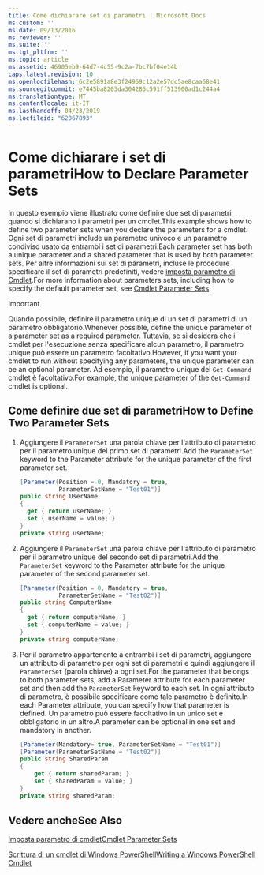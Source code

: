```yaml
---
title: Come dichiarare set di parametri | Microsoft Docs
ms.custom: ''
ms.date: 09/13/2016
ms.reviewer: ''
ms.suite: ''
ms.tgt_pltfrm: ''
ms.topic: article
ms.assetid: 46905eb9-64d7-4c55-9c2a-7bc7bf04e14b
caps.latest.revision: 10
ms.openlocfilehash: 6c2e5891a8e3f24969c12a2e57dc5ae8caa68e41
ms.sourcegitcommit: e7445ba8203da304286c591ff513900ad1c244a4
ms.translationtype: MT
ms.contentlocale: it-IT
ms.lasthandoff: 04/23/2019
ms.locfileid: "62067893"
---
```

# <a name="how-to-declare-parameter-sets"></a><span data-ttu-id="a111f-102">Come dichiarare i set di parametri</span><span class="sxs-lookup"><span data-stu-id="a111f-102">How to Declare Parameter Sets</span></span>

<span data-ttu-id="a111f-103">In questo esempio viene illustrato come definire due set di parametri quando si dichiarano i parametri per un cmdlet.</span><span class="sxs-lookup"><span data-stu-id="a111f-103">This example shows how to define two parameter sets when you declare the parameters for a cmdlet.</span></span> <span data-ttu-id="a111f-104">Ogni set di parametri include un parametro univoco e un parametro condiviso usato da entrambi i set di parametri.</span><span class="sxs-lookup"><span data-stu-id="a111f-104">Each parameter set has both a unique parameter and a shared parameter that is used by both parameter sets.</span></span> <span data-ttu-id="a111f-105">Per altre informazioni sui set di parametri, incluse le procedure specificare il set di parametri predefiniti, vedere [imposta parametro di Cmdlet](./cmdlet-parameter-sets.md).</span><span class="sxs-lookup"><span data-stu-id="a111f-105">For more information about parameters sets, including how to specify the default parameter set, see [Cmdlet Parameter Sets](./cmdlet-parameter-sets.md).</span></span>

> [!IMPORTANT]
> <span data-ttu-id="a111f-106">Quando possibile, definire il parametro unique di un set di parametri di un parametro obbligatorio.</span><span class="sxs-lookup"><span data-stu-id="a111f-106">Whenever possible, define the unique parameter of a parameter set as a required parameter.</span></span> <span data-ttu-id="a111f-107">Tuttavia, se si desidera che i cmdlet per l'esecuzione senza specificare alcun parametro, il parametro unique può essere un parametro facoltativo.</span><span class="sxs-lookup"><span data-stu-id="a111f-107">However, if you want your cmdlet to run without specifying any parameters, the unique parameter can be an optional parameter.</span></span> <span data-ttu-id="a111f-108">Ad esempio, il parametro unique del `Get-Command` cmdlet è facoltativo.</span><span class="sxs-lookup"><span data-stu-id="a111f-108">For example, the unique parameter of the `Get-Command` cmdlet is optional.</span></span>

## <a name="how-to-define-two-parameter-sets"></a><span data-ttu-id="a111f-109">Come definire due set di parametri</span><span class="sxs-lookup"><span data-stu-id="a111f-109">How to Define Two Parameter Sets</span></span>

1. <span data-ttu-id="a111f-110">Aggiungere il `ParameterSet` una parola chiave per l'attributo di parametro per il parametro unique del primo set di parametri.</span><span class="sxs-lookup"><span data-stu-id="a111f-110">Add the `ParameterSet` keyword to the Parameter attribute for the unique parameter of the first parameter set.</span></span>

   ```csharp
   [Parameter(Position = 0, Mandatory = true,
              ParameterSetName = "Test01")]
   public string UserName
   {
     get { return userName; }
     set { userName = value; }
   }
   private string userName;
   ```

2. <span data-ttu-id="a111f-111">Aggiungere il `ParameterSet` una parola chiave per l'attributo di parametro per il parametro unique del secondo set di parametri.</span><span class="sxs-lookup"><span data-stu-id="a111f-111">Add the `ParameterSet` keyword to the Parameter attribute for the unique parameter of the second parameter set.</span></span>

   ```csharp
   [Parameter(Position = 0, Mandatory = true,
              ParameterSetName = "Test02")]
   public string ComputerName
   {
     get { return computerName; }
     set { computerName = value; }
   }
   private string computerName;
   ```

3. <span data-ttu-id="a111f-112">Per il parametro appartenente a entrambi i set di parametri, aggiungere un attributo di parametro per ogni set di parametri e quindi aggiungere il `ParameterSet` (parola chiave) a ogni set.</span><span class="sxs-lookup"><span data-stu-id="a111f-112">For the parameter that belongs to both parameter sets, add a Parameter attribute for each parameter set and then add the `ParameterSet` keyword to each set.</span></span> <span data-ttu-id="a111f-113">In ogni attributo di parametro, è possibile specificare come tale parametro è definito.</span><span class="sxs-lookup"><span data-stu-id="a111f-113">In each Parameter attribute, you can specify how that parameter is defined.</span></span> <span data-ttu-id="a111f-114">Un parametro può essere facoltativo in un unico set e obbligatorio in un altro.</span><span class="sxs-lookup"><span data-stu-id="a111f-114">A parameter can be optional in one set and mandatory in another.</span></span>

   ```csharp
   [Parameter(Mandatory= true, ParameterSetName = "Test01")]
   [Parameter(ParameterSetName = "Test02")]
   public string SharedParam
   {
       get { return sharedParam; }
       set { sharedParam = value; }
   }
   private string sharedParam;
   ```

## <a name="see-also"></a><span data-ttu-id="a111f-115">Vedere anche</span><span class="sxs-lookup"><span data-stu-id="a111f-115">See Also</span></span>

[<span data-ttu-id="a111f-116">Imposta parametro di cmdlet</span><span class="sxs-lookup"><span data-stu-id="a111f-116">Cmdlet Parameter Sets</span></span>](./cmdlet-parameter-sets.md)

[<span data-ttu-id="a111f-117">Scrittura di un cmdlet di Windows PowerShell</span><span class="sxs-lookup"><span data-stu-id="a111f-117">Writing a Windows PowerShell Cmdlet</span></span>](./writing-a-windows-powershell-cmdlet.md)
